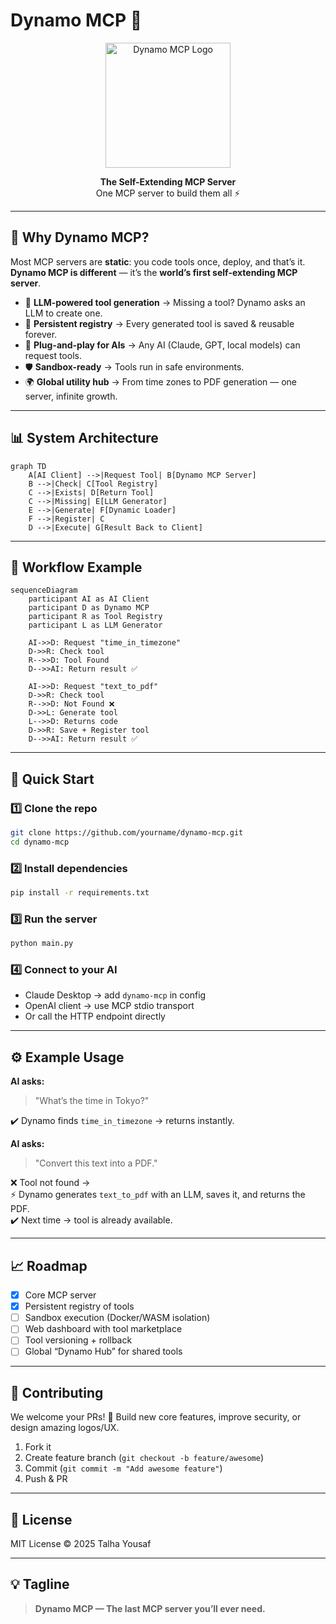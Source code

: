 # Dynamo MCP 🚀

<p align="center">
  <img src="assets/logo.png" alt="Dynamo MCP Logo" width="200"/>
</p>

<p align="center">
  <b>The Self-Extending MCP Server</b><br/>
  One MCP server to build them all ⚡
</p>

---

## 🌟 Why Dynamo MCP?

Most MCP servers are **static**: you code tools once, deploy, and that’s it.  
**Dynamo MCP is different** — it’s the **world’s first self-extending MCP server**.  

- 🧠 **LLM-powered tool generation** → Missing a tool? Dynamo asks an LLM to create one.  
- 📂 **Persistent registry** → Every generated tool is saved & reusable forever.  
- 🔌 **Plug-and-play for AIs** → Any AI (Claude, GPT, local models) can request tools.  
- 🛡️ **Sandbox-ready** → Tools run in safe environments.  
- 🌍 **Global utility hub** → From time zones to PDF generation — one server, infinite growth.  

---

## 📊 System Architecture

```mermaid
graph TD
    A[AI Client] -->|Request Tool| B[Dynamo MCP Server]
    B -->|Check| C[Tool Registry]
    C -->|Exists| D[Return Tool]
    C -->|Missing| E[LLM Generator]
    E -->|Generate| F[Dynamic Loader]
    F -->|Register| C
    D -->|Execute| G[Result Back to Client]
```

---

## 🔄 Workflow Example

```mermaid
sequenceDiagram
    participant AI as AI Client
    participant D as Dynamo MCP
    participant R as Tool Registry
    participant L as LLM Generator

    AI->>D: Request "time_in_timezone"
    D->>R: Check tool
    R-->>D: Tool Found
    D-->>AI: Return result ✅

    AI->>D: Request "text_to_pdf"
    D->>R: Check tool
    R-->>D: Not Found ❌
    D->>L: Generate tool
    L-->>D: Returns code
    D->>R: Save + Register tool
    D-->>AI: Return result ✅
```

---

## 🚀 Quick Start

### 1️⃣ Clone the repo
```bash
git clone https://github.com/yourname/dynamo-mcp.git
cd dynamo-mcp
```

### 2️⃣ Install dependencies
```bash
pip install -r requirements.txt
```

### 3️⃣ Run the server
```bash
python main.py
```

### 4️⃣ Connect to your AI
- Claude Desktop → add `dynamo-mcp` in config  
- OpenAI client → use MCP stdio transport  
- Or call the HTTP endpoint directly  

---

## ⚙️ Example Usage

**AI asks:**  
> "What’s the time in Tokyo?"

✔️ Dynamo finds `time_in_timezone` → returns instantly.  

**AI asks:**  
> "Convert this text into a PDF."

❌ Tool not found →  
⚡ Dynamo generates `text_to_pdf` with an LLM, saves it, and returns the PDF.  
✔️ Next time → tool is already available.  

---

## 📈 Roadmap

- [x] Core MCP server  
- [x] Persistent registry of tools  
- [ ] Sandbox execution (Docker/WASM isolation)  
- [ ] Web dashboard with tool marketplace  
- [ ] Tool versioning + rollback  
- [ ] Global “Dynamo Hub” for shared tools  

---

## 🤝 Contributing

We welcome your PRs! 🚀 Build new core features, improve security, or design amazing logos/UX.

1. Fork it  
2. Create feature branch (`git checkout -b feature/awesome`)  
3. Commit (`git commit -m "Add awesome feature"`)  
4. Push & PR  

---

## 📜 License

MIT License © 2025 Talha Yousaf

---

## 💡 Tagline

> **Dynamo MCP — The last MCP server you’ll ever need.**
